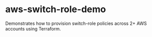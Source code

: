 # aws-switch-role-demo
Demonstrates how to provision switch-role policies across 2+ AWS accounts using Terraform.
